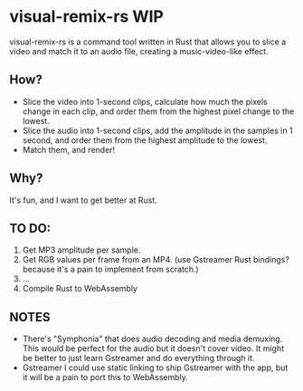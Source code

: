 # visual-remix-rs WIP

visual-remix-rs is a command tool written in Rust that allows you to slice a video and match it to an audio file, creating a music-video-like effect.

## How?

- Slice the video into 1-second clips, calculate how much the pixels change in each clip, and order them from the highest pixel change to the lowest.
- Slice the audio into 1-second clips, add the amplitude in the samples in 1 second, and order them from the highest amplitude to the lowest.
- Match them, and render!

## Why?

It's fun, and I want to get better at Rust.

## TO DO:

1.  Get MP3 amplitude per sample.
2.  Get RGB values per frame from an MP4. (use Gstreamer Rust bindings? because it's a pain to implement from scratch.)
3.  ...
4.  Compile Rust to WebAssembly

## NOTES

- There's "Symphonia" that does audio decoding and media demuxing. This would be perfect for the audio but it doesn't cover video. It might be better to just learn Gstreamer and do everything through it.
- Gstreamer I could use static linking to ship Gstreamer with the app, but it will be a pain to port this to WebAssembly.
